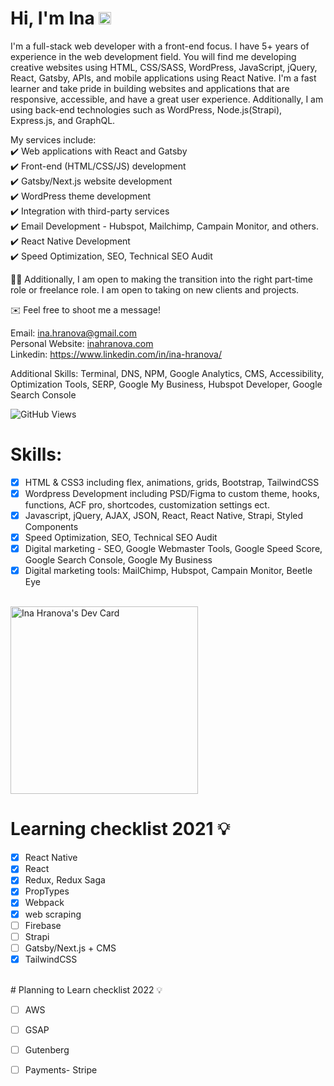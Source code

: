 # Hi, I'm Ina <img class="emoji" alt="wave" height="20" width="20" src="https://github.githubassets.com/images/icons/emoji/unicode/1f44b.png">
I'm a full-stack web developer with a front-end focus. I have 5+ years of experience in the web development field. You will find me developing creative websites using HTML, CSS/SASS, WordPress, JavaScript, jQuery, React, Gatsby, APIs, and mobile applications using React Native. I'm a fast learner and take pride in building websites and applications that are responsive, accessible, and have a great user experience. Additionally, I am using back-end technologies such as WordPress, Node.js(Strapi), Express.js, and GraphQL.<br/>


My services include:<br/>
✔️ Web applications with React and Gatsby<br/>
✔️ Front-end (HTML/CSS/JS) development<br/>
✔️ Gatsby/Next.js website development<br/>
✔️ WordPress theme development<br/>
✔️ Integration with third-party services<br/>
✔️ Email Development - Hubspot, Mailchimp, Campain Monitor, and others.<br/>
✔️ React Native Development<br/>
✔️ Speed Optimization, SEO, Technical SEO Audit<br/>

👩‍💻 Additionally, I am open to making the transition into the right part-time role or freelance role. I am open to taking on new clients and projects.<br/>

✉️ Feel free to shoot me a message!<br/>

Email: <a href = "mailto:ina.hranova@gmail.com">ina.hranova@gmail.com</a><br/>
Personal Website: <a href = "https://inahranova.com">inahranova.com</a><br/>
Linkedin: https://www.linkedin.com/in/ina-hranova/

Additional Skills: Terminal, DNS, NPM, Google Analytics, CMS, Accessibility, Optimization Tools, SERP, Google My Business, Hubspot Developer, Google Search Console

![GitHub Views](https://komarev.com/ghpvc/?username=ihranova)

# Skills:
- [x] HTML & CSS3 including flex, animations, grids, Bootstrap, TailwindCSS
- [x] Wordpress Development including PSD/Figma to custom theme, hooks, functions, ACF pro, shortcodes, customization settings ect.
- [x] Javascript, jQuery, AJAX, JSON, React, React Native, Strapi, Styled Components 
- [x] Speed Optimization, SEO, Technical SEO Audit
- [x] Digital marketing - SEO, Google Webmaster Tools, Google Speed Score, Google Search Console, Google My Business
- [x] Digital marketing tools: MailChimp, Hubspot, Campain Monitor, Beetle Eye 

<br/>
<a href="https://app.daily.dev/ihranova"><img src="https://api.daily.dev/devcards/e0362ca8ecc64566ad37d40178a22f8d.png?r=qph" width="300" alt="Ina Hranova's Dev Card"/></a>

# Learning checklist 2021 💡

- [x] React Native
- [x] React
- [x] Redux, Redux Saga
- [x] PropTypes
- [x] Webpack
- [x] web scraping
- [ ] Firebase
- [ ] Strapi
- [ ] Gatsby/Next.js + CMS
- [x] TailwindCSS 
<br/> 
# Planning to Learn checklist 2022 💡

- [ ] AWS
- [ ] GSAP
- [ ] Gutenberg
- [ ] Payments- Stripe

